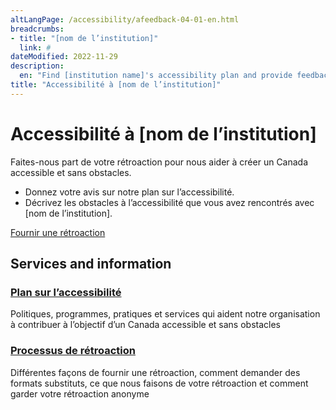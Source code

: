 ```yaml
---
altLangPage: /accessibility/afeedback-04-01-en.html
breadcrumbs:
- title: "[nom de l’institution]"
  link: #
dateModified: 2022-11-29
description: 
  en: "Find [institution name]'s accessibility plan and provide feedback."
title: "Accessibilité à [nom de l’institution]"
---
```

<div class="container">
	<div class="row">
		<div class="col-md-12">
      <h1 property="name" id="wb-cont" dir="ltr">Accessibilité à [nom de l’institution]</h1>
      <p>Faites-nous part de votre rétroaction pour nous aider à créer un Canada accessible et sans obstacles.</p>
      <ul>
        <li>Donnez votre avis sur notre plan sur l’accessibilité.</li>
        <li>Décrivez les obstacles à l’accessibilité que vous avez rencontrés avec [nom de l’institution].</li>
      </ul>
      <div><a class="provisional btn btn-call-to-action" href="afeedback-04-03-fr.html">Fournir une rétroaction</a></div>
    </div>
  </div>
</div>
<div class="container">
  <div class="row">
    <!-- showing the basic doormat pattern - refer to the Services and information documentation for options -->
    <section class="gc-srvinfo col-md-12">
      <h2 class="wb-inv">Services and information</h2>
      <div class="wb-eqht row">
        <div class="col-lg-4 col-md-6">
          <h3><a href="afeedback-04-05-fr.html">Plan sur l’accessibilité</a></h3>
          <p>Politiques, programmes, pratiques et services qui aident notre organisation à contribuer à l’objectif d’un Canada accessible et sans obstacles</p>
        </div>
              <div class="col-lg-4 col-md-6">
          <h3><a href="afeedback-04-02-fr.html">Processus de rétroaction</a></h3>
          <p>Différentes façons de fournir une rétroaction, comment demander des formats substituts, ce que nous faisons de votre rétroaction et comment garder votre rétroaction anonyme</p>
        </div>
      </div>
    </section>
  </div>
</div>
